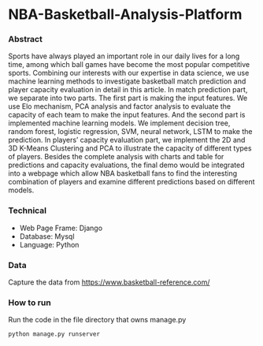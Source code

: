# NBA-Basketball-Analysis-Platform
### Abstract
Sports have always played an important role in our daily lives for a long time, among which ball games have become the most popular competitive sports. Combining our interests with our expertise in data science, we use machine learning methods to investigate basketball match prediction and player capacity evaluation in detail in this article. In match prediction part, we separate into two parts. The first part is making the input features. We use Elo mechanism, PCA analysis and factor analysis to evaluate the capacity of each team to make the input features. And the second part is implemented machine learning models. We implement decision tree, random forest, logistic regression, SVM, neural network, LSTM to make the prediction. In players’ capacity evaluation part, we implement the 2D and 3D K-Means Clustering and PCA to illustrate the capacity of different types of players. Besides the complete analysis with charts and table for predictions and capacity evaluations, the final demo would be integrated into a webpage which allow NBA basketball fans to find the interesting combination of players and examine different predictions based on different models.

### Technical
* Web Page Frame: Django
* Database: Mysql
* Language: Python

### Data
Capture the data from https://www.basketball-reference.com/

### How to run
Run the code in the file directory that owns manage.py
```
python manage.py runserver
```
